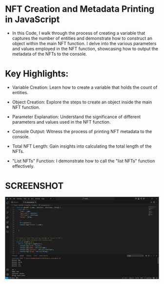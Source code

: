 # NFT Creation and Metadata Printing in JavaScript
- In this Code, I walk through the process of creating a variable that captures the number of entities and demonstrate how to construct an object within the main NFT function. I delve into the various parameters and values employed in the NFT function, showcasing how to output the metadata of the NFTs to the console.

# Key Highlights:
- Variable Creation: Learn how to create a variable that holds the count of entities.

- Object Creation: Explore the steps to create an object inside the main NFT function.

- Parameter Explanation: Understand the significance of different parameters and values used in the NFT function.

- Console Output: Witness the process of printing NFT metadata to the console.

- Total NFT Length: Gain insights into calculating the total length of the NFTs.

- "List NFTs" Function: I demonstrate how to call the "list NFTs" function effectively.



# SCREENSHOT 
![Screenshot](Screenshot.png)

